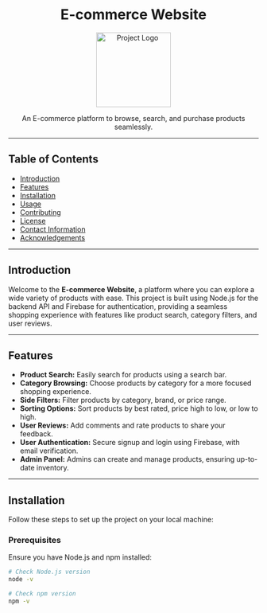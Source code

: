 <h1 align="center">E-commerce Website</h1>

<p align="center">
  <img src="link-to-logo.png" alt="Project Logo" width="150">
</p>

<p align="center">
  An E-commerce platform to browse, search, and purchase products seamlessly.
</p>

---

## Table of Contents

- [Introduction](#introduction)
- [Features](#features)
- [Installation](#installation)
- [Usage](#usage)
- [Contributing](#contributing)
- [License](#license)
- [Contact Information](#contact-information)
- [Acknowledgements](#acknowledgements)

---

## Introduction

Welcome to the **E-commerce Website**, a platform where you can explore a wide variety of products with ease. This project is built using Node.js for the backend API and Firebase for authentication, providing a seamless shopping experience with features like product search, category filters, and user reviews.

---

## Features

- **Product Search:** Easily search for products using a search bar.
- **Category Browsing:** Choose products by category for a more focused shopping experience.
- **Side Filters:** Filter products by category, brand, or price range.
- **Sorting Options:** Sort products by best rated, price high to low, or low to high.
- **User Reviews:** Add comments and rate products to share your feedback.
- **User Authentication:** Secure signup and login using Firebase, with email verification.
- **Admin Panel:** Admins can create and manage products, ensuring up-to-date inventory.

---

## Installation

Follow these steps to set up the project on your local machine:

### Prerequisites

Ensure you have Node.js and npm installed:

```bash
# Check Node.js version
node -v

# Check npm version
npm -v
